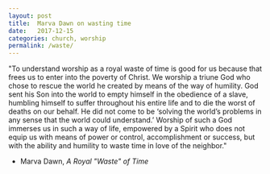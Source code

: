 ```yaml
---
layout: post
title:  Marva Dawn on wasting time
date:   2017-12-15
categories: church, worship
permalink: /waste/
---
```


"To understand worship as a royal waste of time is good for us because that frees us to enter into the poverty of Christ. We worship a triune God who chose to rescue the world he created by means of the way of humility. God sent his Son into the world to empty himself in the obedience of a slave, humbling himself to suffer throughout his entire life and to die the worst of deaths on our behalf. He did not come to be ‘solving the world’s problems in any sense that the world could understand.’ Worship of such a God immerses us in such a way of life, empowered by a Spirit who does not equip us with means of power or control, accomplishment or success, but with the ability and humility to waste time in love of the neighbor."

- Marva Dawn, *A Royal "Waste" of Time*